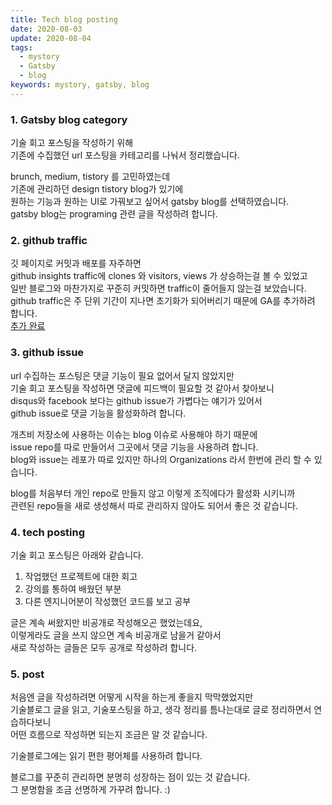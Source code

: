 ```yaml
---
title: Tech blog posting
date: 2020-08-03
update: 2020-08-04
tags:
  - mystory
  - Gatsby
  - blog
keywords: mystory, gatsby, blog
---
```


### 1. Gatsby blog category
기술 회고 포스팅을 작성하기 위해  
기존에 수집했던 url 포스팅을 카테고리를 나눠서 정리했습니다.

brunch, medium, tistory 를 고민하였는데  
기존에 관리하던 design tistory blog가 있기에  
원하는 기능과 원하는 UI로 가꿔보고 싶어서 gatsby blog를 선택하였습니다.  
gatsby blog는 programing 관련 글을 작성하려 합니다.

### 2. github traffic
깃 페이지로 커밋과 배포를 자주하면  
github insights traffic에 clones 와 visitors, views 가 상승하는걸 볼 수 있었고  
일반 블로그와 마찬가지로 꾸준히 커밋하면 traffic이 줄어들지 않는걸 보았습니다.  
github traffic은 주 단위 기간이 지나면 초기화가 되어버리기 때문에 GA를 추가하려 합니다.  
[추가 완료](https://diary-blog.github.io/0904/)

### 3. github issue 
url 수집하는 포스팅은 댓글 기능이 필요 없어서 달지 않았지만  
기술 회고 포스팅을 작성하면 댓글에 피드백이 필요할 것 같아서 찾아보니  
disqus와 facebook 보다는 github issue가 가볍다는 얘기가 있어서  
github issue로 댓글 기능을 활성화하려 합니다.  


개츠비 저장소에 사용하는 이슈는 blog 이슈로 사용해야 하기 때문에  
issue repo를 따로 만들어서 그곳에서 댓글 기능을 사용하려 합니다.  
blog와 issue는 레포가 따로 있지만 하나의 Organizations 라서 한번에 관리 할 수 있습니다.  

blog를 처음부터 개인 repo로 만들지 않고 이렇게 조직에다가 활성화 시키니까  
관련된 repo들을 새로 생성해서 따로 관리하지 않아도 되어서 좋은 것 같습니다.

### 4. tech posting
기술 회고 포스팅은 아래와 같습니다.
1. 작업했던 프로젝트에 대한 회고  
2. 강의를 통하여 배웠던 부분  
3. 다른 엔지니어분이 작성했던 코드를 보고 공부  

글은 계속 써왔지만 비공개로 작성해오곤 했었는데요,  
이렇게라도 글을 쓰지 않으면 계속 비공개로 남을거 같아서  
새로 작성하는 글들은 모두 공개로 작성하려 합니다.  

### 5. post
처음엔 글을 작성하려면 어떻게 시작을 하는게 좋을지 막막했었지만  
기술블로그 글을 읽고, 기술포스팅을 하고, 생각 정리를 틈나는대로 글로 정리하면서 연습하다보니  
어떤 흐름으로 작성하면 되는지 조금은 알 것 같습니다.  

기술블로그에는 읽기 편한 평어체를 사용하려 합니다.

블로그를 꾸준히 관리하면 분명히 성장하는 점이 있는 것 같습니다.  
그 분명함을 조금 선명하게 가꾸려 합니다. :)  


